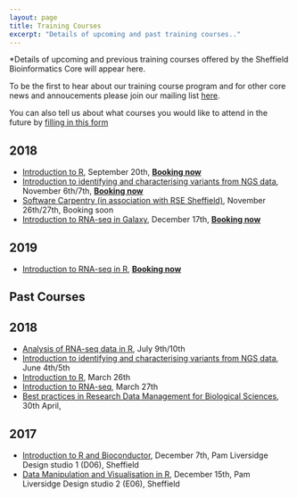 ```yaml
---
layout: page
title: Training Courses
excerpt: "Details of upcoming and past training courses.."
---
```


*Details of upcoming and previous training courses offered by the Sheffield Bioinformatics Core will appear here. 

To be the first to hear about our training course program and for other core news and annoucements please join our mailing list [here](https://groups.google.com/a/sheffield.ac.uk/forum/#!forum/bioinformatics-core-news/join). 

You can also tell us about what courses you would like to attend in the future by [filling in this form](http://goo.gl/97fZGt)

## 2018

- [Introduction to R](http://sbc.shef.ac.uk/training/r-introduction-2018-09-20), September 20th, [**Booking now**](https://onlineshop.shef.ac.uk/conferences-and-events/faculty-of-medicine-dentistry-and-health/neuroscience/introduction-to-r)
- [Introduction to identifying and characterising variants from NGS data](http://sbc.shef.ac.uk/training/variants-introduction-2018-11-06), November 6th/7th, [**Booking now**](https://onlineshop.shef.ac.uk/conferences-and-events/faculty-of-medicine-dentistry-and-health/neuroscience/introduction-to-identifying-and-characterising-variants-from-ngs-data)
- [Software Carpentry (in association with RSE Sheffield)](https://rse.shef.ac.uk/training/carpentry/), November 26th/27th, Booking soon
- [Introduction to RNA-seq in Galaxy](http://sbc.shef.ac.uk/training/rna-seq-introduction-2018-17-12), December 17th, [**Booking now**](https://onlineshop.shef.ac.uk/conferences-and-events/faculty-of-medicine-dentistry-and-health/neuroscience/introduction-to-rnaseq)
 
## 2019
 
- [Introduction to RNA-seq in R](http://sbc.shef.ac.uk/training/rna-seq-in-r-2019-01-14), [**Booking now**](https://onlineshop.shef.ac.uk/conferences-and-events/faculty-of-medicine-dentistry-and-health/neuroscience/introduction-to-analysing-rnaseq-data-in-r-january-2019)

## Past Courses

## 2018

- [Analysis of RNA-seq data in R](http://sbc.shef.ac.uk/training/rna-seq-in-r-2018-07-09/), July 9th/10th
- [Introduction to identifying and characterising variants from NGS data](http://sbc.shef.ac.uk/training/variants-introduction-2018-06-04/), June 4th/5th
- [Introduction to R](http://sbc.shef.ac.uk/training/r-introduction-2018-03-26/), March 26th
- [Introduction to RNA-seq](http://sbc.shef.ac.uk/training/rna-seq-introduction-2018-03-27/), March 27th
- [Best practices in Research Data Management for Biological Sciences](http://sbc.shef.ac.uk/training/data-management-2018-04-30/), 30th April, 

## 2017

- [Introduction to R and Bioconductor](r-introduction-2017-12-07), December 7th, Pam Liversidge Design studio 1 (D06), Sheffield
- [Data Manipulation and Visualisation in R](r-tidyverse-2017-12-15), December 15th, Pam Liversidge Design studio 2 (E06), Sheffield


